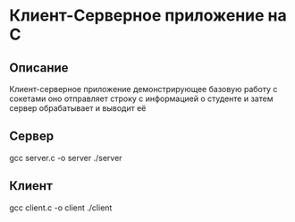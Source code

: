 # Клиент-Серверное приложение на C
## Описание
Клиент-серверное приложение демонстрирующее базовую работу с сокетами оно отправляет строку с информацией о студенте и затем сервер обрабатывает и выводит её



## Сервер

gcc server.c -o server
./server

## Клиент

gcc client.c -o client
./client
